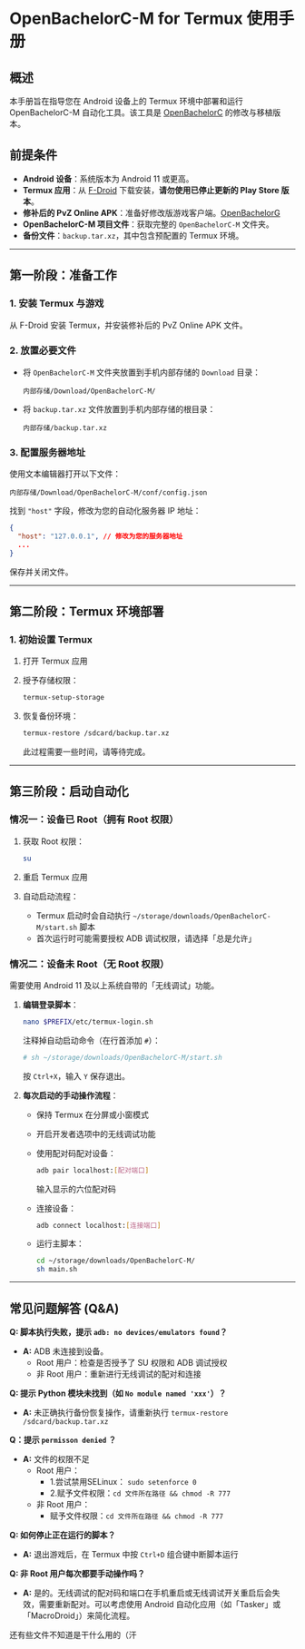 # OpenBachelorC-M for Termux 使用手册

## 概述

本手册旨在指导您在 Android 设备上的 Termux 环境中部署和运行 OpenBachelorC-M 自动化工具。该工具是 [OpenBachelorC](https://github.com/pfyy/OpenBachelorC) 的修改与移植版本。

## 前提条件

- **Android 设备**：系统版本为 Android 11 或更高。
- **Termux 应用**：从 [F-Droid](https://f-droid.org/en/packages/com.termux/) 下载安装，**请勿使用已停止更新的 Play Store 版本**。
- **修补后的 PvZ Online APK**：准备好修改版游戏客户端。[OpenBachelorG](https://github.com/pfyy/OpenBachelorG)
- **OpenBachelorC-M 项目文件**：获取完整的 `OpenBachelorC-M` 文件夹。
- **备份文件**：`backup.tar.xz`，其中包含预配置的 Termux 环境。

---

## 第一阶段：准备工作

### 1. 安装 Termux 与游戏

从 F-Droid 安装 Termux，并安装修补后的 PvZ Online APK 文件。

### 2. 放置必要文件

- 将 `OpenBachelorC-M` 文件夹放置到手机内部存储的 `Download` 目录：

  ```
  内部存储/Download/OpenBachelorC-M/
  ```

- 将 `backup.tar.xz` 文件放置到手机内部存储的根目录：

  ```
  内部存储/backup.tar.xz
  ```

### 3. 配置服务器地址

使用文本编辑器打开以下文件：

```
内部存储/Download/OpenBachelorC-M/conf/config.json
```

找到 `"host"` 字段，修改为您的自动化服务器 IP 地址：

```json
{
  "host": "127.0.0.1", // 修改为您的服务器地址
  ...
}
```

保存并关闭文件。

---

## 第二阶段：Termux 环境部署

### 1. 初始设置 Termux

1. 打开 Termux 应用
2. 授予存储权限：

   ```bash
   termux-setup-storage
   ```

3. 恢复备份环境：

   ```bash
   termux-restore /sdcard/backup.tar.xz
   ```

   此过程需要一些时间，请等待完成。

---

## 第三阶段：启动自动化

### 情况一：设备已 Root（拥有 Root 权限）

1. 获取 Root 权限：

   ```bash
   su
   ```

2. 重启 Termux 应用
3. 自动启动流程：
   - Termux 启动时会自动执行 `~/storage/downloads/OpenBachelorC-M/start.sh` 脚本
   - 首次运行时可能需要授权 ADB 调试权限，请选择「总是允许」

### 情况二：设备未 Root（无 Root 权限）

需要使用 Android 11 及以上系统自带的「无线调试」功能。

1. **编辑登录脚本**：

   ```bash
   nano $PREFIX/etc/termux-login.sh
   ```

   注释掉自动启动命令（在行首添加 `#`）：

   ```bash
   # sh ~/storage/downloads/OpenBachelorC-M/start.sh
   ```

   按 `Ctrl+X`，输入 `Y` 保存退出。

2. **每次启动的手动操作流程**：

   - 保持 Termux 在分屏或小窗模式
   - 开启开发者选项中的无线调试功能
   - 使用配对码配对设备：

     ```bash
     adb pair localhost:[配对端口]
     ```

     输入显示的六位配对码

   - 连接设备：

     ```bash
     adb connect localhost:[连接端口]
     ```

   - 运行主脚本：

     ```bash
     cd ~/storage/downloads/OpenBachelorC-M/
     sh main.sh
     ```

---

## 常见问题解答 (Q&A)

**Q: 脚本执行失败，提示 `adb: no devices/emulators found`？**

- **A:** ADB 未连接到设备。
  - Root 用户：检查是否授予了 SU 权限和 ADB 调试授权
  - 非 Root 用户：重新进行无线调试的配对和连接

**Q: 提示 Python 模块未找到（如 `No module named 'xxx'`）？**

- **A:** 未正确执行备份恢复操作，请重新执行 `termux-restore /sdcard/backup.tar.xz`

**Q：提示 `permisson denied` ？**
- **A:** 文件的权限不足
    - Root 用户：
      - 1.尝试禁用SELinux： `sudo setenforce 0`
      - 2.赋予文件权限：`cd 文件所在路径 && chmod -R 777`
    - 非 Root 用户：
      - 赋予文件权限：`cd 文件所在路径 && chmod -R 777`

**Q: 如何停止正在运行的脚本？**

- **A:** 退出游戏后，在 Termux 中按 `Ctrl+D` 组合键中断脚本运行

**Q: 非 Root 用户每次都要手动操作吗？**

- **A:** 是的。无线调试的配对码和端口在手机重启或无线调试开关重启后会失效，需要重新配对。可以考虑使用 Android 自动化应用（如「Tasker」或「MacroDroid」）来简化流程。


还有些文件不知道是干什么用的（汗
